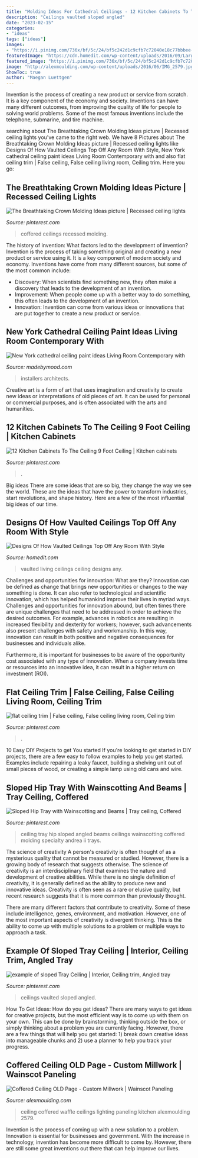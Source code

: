 ```yaml
---
title: "Molding Ideas For Cathedral Ceilings - 12 Kitchen Cabinets To The Ceiling 9 Foot Ceiling"
description: "Ceilings vaulted sloped angled"
date: "2023-02-15"
categories:
- "ideas"
tags: ["ideas"]
images:
- "https://i.pinimg.com/736x/bf/5c/24/bf5c242d1c9cfb7c72040e18c77bbbee--basement-ceilings-tray-ceilings.jpg"
featuredImage: "https://cdn.homedit.com/wp-content/uploads/2016/09/Large-living-room-with-vaulted-ceiling.jpg"
featured_image: "https://i.pinimg.com/736x/bf/5c/24/bf5c242d1c9cfb7c72040e18c77bbbee--basement-ceilings-tray-ceilings.jpg"
image: "http://alexmoulding.com/wp-content/uploads/2016/06/IMG_2579.jpg"
ShowToc: true
author: "Maegan Luettgen"
---
```



Invention is the process of creating a new product or service from scratch. It is a key component of the economy and society. Inventions can have many different outcomes, from improving the quality of life for people to solving world problems. Some of the most famous inventions include the telephone, submarine, and tire machine.

	

		
searching about The Breathtaking Crown Molding Ideas picture | Recessed ceiling lights you've came to the right web. We have 8 Pictures about The Breathtaking Crown Molding Ideas picture | Recessed ceiling lights like Designs Of How Vaulted Ceilings Top Off Any Room With Style, New York cathedral ceiling paint ideas Living Room Contemporary with and also flat ceiling trim | False ceiling, False ceiling living room, Ceiling trim. Here you go:
		
    
## The Breathtaking Crown Molding Ideas Picture | Recessed Ceiling Lights

<img loading=lazy src="https://i.pinimg.com/736x/bf/5c/24/bf5c242d1c9cfb7c72040e18c77bbbee--basement-ceilings-tray-ceilings.jpg" onerror="this.onerror=null;this.src='https://tse1.mm.bing.net/th?id=OIP.vCMPBlmSk5Ca94sToFKCcgHaE7&amp;pid=15.1';" alt="The Breathtaking Crown Molding Ideas picture | Recessed ceiling lights">

_Source: pinterest.com_

>coffered ceilings recessed molding. 

	

The history of invention: What factors led to the development of invention?
Invention is the process of taking something original and creating a new product or service using it. It is a key component of modern society and economy. Inventions have come from many different sources, but some of the most common include: 
- Discovery: When scientists find something new, they often make a discovery that leads to the development of an invention. 
- Improvement: When people come up with a better way to do something, this often leads to the development of an invention. 
- Innovation: Invention can come from various ideas or innovations that are put together to create a new product or service.

    
## New York Cathedral Ceiling Paint Ideas Living Room Contemporary With

<img loading=lazy src="https://madebymood.com/wp-content/uploads/2018/08/New-York-cathedral-ceiling-paint-ideas-Living-Room-Contemporary-with-window-treatment-professionals-high-windows-600x903.jpg" onerror="this.onerror=null;this.src='https://tse2.mm.bing.net/th?id=OIP.u5rh-irFE4FPRanQkj_KbQHaLJ&amp;pid=15.1';" alt="New York cathedral ceiling paint ideas Living Room Contemporary with">

_Source: madebymood.com_

>installers architects. 

	

Creative art is a form of art that uses imagination and creativity to create new ideas or interpretations of old pieces of art. It can be used for personal or commercial purposes, and is often associated with the arts and humanities.

    
## 12 Kitchen Cabinets To The Ceiling 9 Foot Ceiling | Kitchen Cabinets

<img loading=lazy src="https://i.pinimg.com/736x/35/58/58/355858e14447579824974893ee3c2ee6.jpg" onerror="this.onerror=null;this.src='https://tse1.mm.bing.net/th?id=OIP.q5Kg61tpLAVAlbTvKGdSvgHaEK&amp;pid=15.1';" alt="12 Kitchen Cabinets To The Ceiling 9 Foot Ceiling | Kitchen cabinets">

_Source: pinterest.com_

>. 

	

Big ideas
There are some ideas that are so big, they change the way we see the world. These are the ideas that have the power to transform industries, start revolutions, and shape history. Here are a few of the most influential big ideas of our time.

    
## Designs Of How Vaulted Ceilings Top Off Any Room With Style

<img loading=lazy src="https://cdn.homedit.com/wp-content/uploads/2016/09/Large-living-room-with-vaulted-ceiling.jpg" onerror="this.onerror=null;this.src='https://tse4.mm.bing.net/th?id=OIP.iPXPCj9SGPSXGG1nEiihDgHaJ5&amp;pid=15.1';" alt="Designs Of How Vaulted Ceilings Top Off Any Room With Style">

_Source: homedit.com_

>vaulted living ceilings ceiling designs any. 

	

Challenges and opportunities for innovation: What are they?
Innovation can be defined as change that brings new opportunities or changes to the way something is done. It can also refer to technological and scientific innovation, which has helped humankind improve their lives in myriad ways. 
Challenges and opportunities for innovation abound, but often times there are unique challenges that need to be addressed in order to achieve the desired outcomes. For example, advances in robotics are resulting in increased flexibility and dexterity for workers; however, such advancements also present challenges with safety and workmanship. In this way, innovation can result in both positive and negative consequences for businesses and individuals alike. 

Furthermore, it is important for businesses to be aware of the opportunity cost associated with any type of innovation. When a company invests time or resources into an innovative idea, it can result in a higher return on investment (ROI).

    
## Flat Ceiling Trim | False Ceiling, False Ceiling Living Room, Ceiling Trim

<img loading=lazy src="https://i.pinimg.com/736x/cd/b9/9b/cdb99b2ae487da1d25c77865f7a29cbd--ceiling-trim-ceilings.jpg" onerror="this.onerror=null;this.src='https://tse4.mm.bing.net/th?id=OIP.o_j2ERGsSvB5fa_hc2HcJAAAAA&amp;pid=15.1';" alt="flat ceiling trim | False ceiling, False ceiling living room, Ceiling trim">

_Source: pinterest.com_

>. 

	

10 Easy DIY Projects to get You started
If you're looking to get started in DIY projects, there are a few easy to follow examples to help you get started. Examples include repairing a leaky faucet, building a shelving unit out of small pieces of wood, or creating a simple lamp using old cans and wire.

    
## Sloped Hip Tray With Wainscotting And Beams | Tray Ceiling, Coffered

<img loading=lazy src="https://i.pinimg.com/736x/e4/72/da/e472da8848fc630903ed3128ef58af7d--ceiling-treatments-ceiling-ideas.jpg" onerror="this.onerror=null;this.src='https://tse2.mm.bing.net/th?id=OIP.OanqPay1EYdmdBhjGK0Q6wEsDH&amp;pid=15.1';" alt="Sloped Hip Tray with Wainscotting and Beams | Tray ceiling, Coffered">

_Source: pinterest.com_

>ceiling tray hip sloped angled beams ceilings wainscotting coffered molding specialty andrea ii trays. 

	

The science of creativity
A person's creativity is often thought of as a mysterious quality that cannot be measured or studied. However, there is a growing body of research that suggests otherwise. The science of creativity is an interdisciplinary field that examines the nature and development of creative abilities.
While there is no single definition of creativity, it is generally defined as the ability to produce new and innovative ideas. Creativity is often seen as a rare or elusive quality, but recent research suggests that it is more common than previously thought.

There are many different factors that contribute to creativity. Some of these include intelligence, genes, environment, and motivation. However, one of the most important aspects of creativity is divergent thinking. This is the ability to come up with multiple solutions to a problem or multiple ways to approach a task.

    
## Example Of Sloped Tray Ceiling | Interior, Ceiling Trim, Angled Tray

<img loading=lazy src="https://i.pinimg.com/originals/88/e7/3c/88e73cd65c733a12c365f6ec099e23f6.jpg" onerror="this.onerror=null;this.src='https://tse2.mm.bing.net/th?id=OIP.BRgaAOgwOmn7pyNmjRhyPQHaJ4&amp;pid=15.1';" alt="example of sloped Tray Ceiling | Interior, Ceiling trim, Angled tray">

_Source: pinterest.com_

>ceilings vaulted sloped angled. 

	

How To Get Ideas: How do you get ideas?
There are many ways to get ideas for creative projects, but the most efficient way is to come up with them on your own. This can be done by brainstorming, thinking outside the box, or simply thinking about a problem you are currently facing. However, there are a few things that will help you get started: 1) break down creative ideas into manageable chunks and 2) use a planner to help you track your progress.

    
## Coffered Ceiling OLD Page - Custom Millwork | Wainscot Paneling

<img loading=lazy src="http://alexmoulding.com/wp-content/uploads/2016/06/IMG_2579.jpg" onerror="this.onerror=null;this.src='https://tse4.mm.bing.net/th?id=OIP.0Ol6oumOoE4FniZg-A_cZQHaE7&amp;pid=15.1';" alt="Coffered Ceiling OLD Page - Custom Millwork | Wainscot Paneling">

_Source: alexmoulding.com_

>ceiling coffered waffle ceilings lighting paneling kitchen alexmoulding 2579. 

	

Invention is the process of coming up with a new solution to a problem. Innovation is essential for businesses and government. With the increase in technology, invention has become more difficult to come by. However, there are still some great inventions out there that can help improve our lives.

